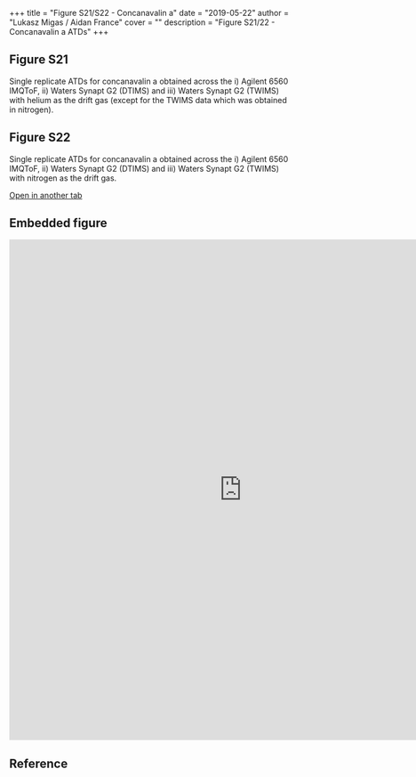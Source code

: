 +++
title = "Figure S21/S22 - Concanavalin a"
date = "2019-05-22"
author = "Lukasz Migas / Aidan France"
cover = ""
description = "Figure S21/22 - Concanavalin a ATDs"
+++

## Figure S21

Single replicate ATDs for concanavalin a obtained across the i) Agilent 6560 IMQToF, ii) Waters Synapt G2 (DTIMS) and iii) Waters Synapt G2 (TWIMS) with helium as the drift gas (except for the TWIMS data which was obtained in nitrogen).

## Figure S22

Single replicate ATDs for concanavalin a obtained across the i) Agilent 6560 IMQToF, ii) Waters Synapt G2 (DTIMS) and iii) Waters Synapt G2 (TWIMS) with nitrogen as the drift gas.

[Open in another tab](https://france-ccs-2019.netlify.com/assets/CONA_S21&S22.html)

## Embedded figure

<iframe
    width="835"
    frameborder="0"
    height="900"
    src="https://france-ccs-2019.netlify.com/assets/CONA_S21&S22.html"
    style="background: #FFFFFF;"
></iframe>

## Reference
